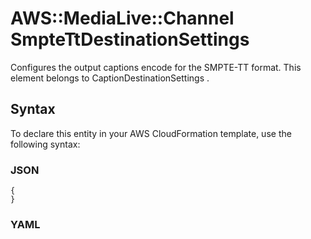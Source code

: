 # AWS::MediaLive::Channel SmpteTtDestinationSettings<a name="aws-properties-medialive-channel-smptettdestinationsettings"></a>

Configures the output captions encode for the SMPTE\-TT format\. This element belongs to CaptionDestinationSettings \.

## Syntax<a name="aws-properties-medialive-channel-smptettdestinationsettings-syntax"></a>

To declare this entity in your AWS CloudFormation template, use the following syntax:

### JSON<a name="aws-properties-medialive-channel-smptettdestinationsettings-syntax.json"></a>

```
{
}
```

### YAML<a name="aws-properties-medialive-channel-smptettdestinationsettings-syntax.yaml"></a>

```
```
